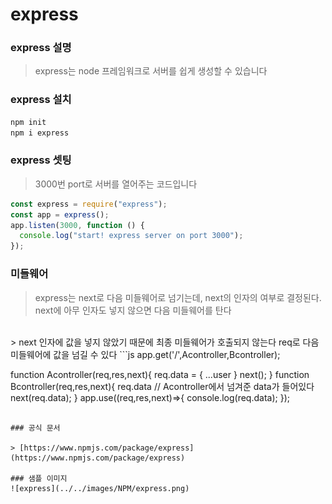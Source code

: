 # express

### express 설명

> express는 node 프레임워크로 서버를 쉽게 생성할 수 있습니다

### express 설치

```js
npm init
npm i express
```

### express 셋팅

> 3000번 port로 서버를 열어주는 코드입니다

```js
const express = require("express");
const app = express();
app.listen(3000, function () {
  console.log("start! express server on port 3000");
});
```

### 미들웨어
> express는 next로 다음 미들웨어로 넘기는데, next의 인자의 여부로 결정된다. next에 아무 인자도 넣지 않으면 다음 미들웨어를 탄다
<br/>
> next 인자에 값을 넣지 않았기 때문에 최종 미들웨어가 호출되지 않는다 req로 다음 미들웨어에 값을 넘길 수 있다
```js
app.get('/',Acontroller,Bcontroller);

function Acontroller(req,res,next){
  req.data = {
    ...user
  }
  next();
}
function Bcontroller(req,res,next){
  req.data // Acontroller에서 넘겨준 data가 들어있다
  next(req.data);
}
app.use((req,res,next)=>{ 
  console.log(req.data);
});
```

### 공식 문서

> [https://www.npmjs.com/package/express](https://www.npmjs.com/package/express)

### 샘플 이미지
![express](../../images/NPM/express.png)
